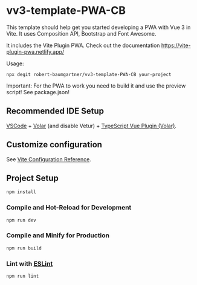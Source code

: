 # vv3-template-PWA-CB

This template should help get you started developing a PWA with Vue 3 in Vite. It uses Composition API, Bootstrap and Font Awesome.

It includes the Vite Plugin PWA. Check out the documentation https://vite-plugin-pwa.netlify.app/


Usage:
```
npx degit robert-baumgartner/vv3-template-PWA-CB your-project
```

Important: For the PWA to work you need to build it and use the preview script! See package.json!

## Recommended IDE Setup

[VSCode](https://code.visualstudio.com/) + [Volar](https://marketplace.visualstudio.com/items?itemName=johnsoncodehk.volar) (and disable Vetur) + [TypeScript Vue Plugin (Volar)](https://marketplace.visualstudio.com/items?itemName=johnsoncodehk.vscode-typescript-vue-plugin).

## Customize configuration

See [Vite Configuration Reference](https://vitejs.dev/config/).

## Project Setup

```sh
npm install
```

### Compile and Hot-Reload for Development

```sh
npm run dev
```

### Compile and Minify for Production

```sh
npm run build
```

### Lint with [ESLint](https://eslint.org/)

```sh
npm run lint
```
